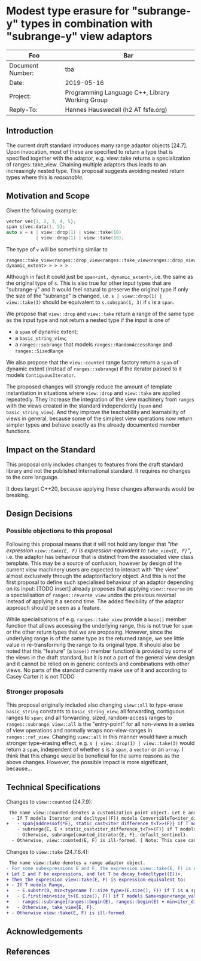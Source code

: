 # Modest type erasure for "subrange-y" types in combination with "subrange-y" view adaptors


| Foo               | Bar                                               |
|-------------------|---------------------------------------------------|
| Document Number:  | tba                                               |
| Date:             | 2019-05-16                                        |
| Project:          | Programming Language C++, Library Working Group   |
| Reply-To:         | Hannes Hauswedell (h2 AT fsfe.org)                |


## Introduction

The current draft standard introduces many range adaptor objects [24.7].
Upon invocation, most of these are specified to return a type that is specified together with the adaptor, e.g. view::take returns a specialization of ranges::take_view.
Chaining multiple adaptors thus leads to an increasingly nested type.
This proposal suggests avoiding nested return types where this is *reasonable*.

## Motivation and Scope

Given the following example:

```cpp
vector vec{1, 2, 3, 4, 5};
span s{vec.data(), 5};
auto v = s | view::drop(1) | view::take(10)
           | view::drop(1) | view::take(10);
```

The type of `v` will be something similar to
```
ranges::take_view<ranges::drop_view<ranges::take_view<ranges::drop_view<span<int, dynamic_extent> > > > >
```

Although in fact it could just be `span<int, dynamic_extent>`, i.e. the same as the original type of `s`.
This is also true for other input types that are "subrange-y" and it would feel natural to preserve the original type if only the size of the "subrange" is changed, i.e. `s | view::drop(1) | view::take(3)` should be equivalent to `s.subspan(1, 3)` if `s` is a `span`.

We propose that `view::drop` and `view::take` return a range of the same type as the input type and not return a nested type if the input is one of
  * a `span` of dynamic extent;
  * a `basic_string_view`;
  * a `ranges::subrange` that models `ranges::RandomAccessRange` and `ranges::SizedRange`

We also propose that the `view::counted` range factory return a `span` of dynamic extent (instead of `ranges::subrange`) if the iterator passed to it models `ContiguousIterator`.

The proposed changes will strongly reduce the amount of template instantiation in situations where `view::drop` and `view::take` are applied repeatedly.
They increase the integration of the view machinery from `ranges` with the views created in the standard independently (`span` and `basic_string_view`).
And they improve the teachability and learnability of views in general, because some of the simplest view operations now return simpler types and behave exactly as the already documented member functions.

## Impact on the Standard

This proposal only includes changes to features from the draft standard library and not the published international standard. It requires no changes to the core language.

It does target C++20, because applying these changes afterwards would be breaking.


## Design Decisions

### Possible objections to this proposal

Following this proposal means that it will not hold any longer that *"the expression `view::take(E, F)` is expression-equivalent to `take_­view{E, F}`"*, i.e. the adaptor has behaviour that is distinct from the associated view class template.
This may be a source of confusion, however by design of the current view machinery users are expected to interact with "the view" almost exclusively through the adaptor/factory object.
And this is not the first proposal to define such specialised behaviour of an adaptor depending on its input: [TODO insert] already proposes that applying `view::reverse` on a specialisation of `ranges::reverse_view` undos the previous reversal instead of applying it a second time.
The added flexibility of the adaptor approach should be seen as a feature.

While specialisations of e.g. `ranges::take_view` provide a `base()` member function that allows accessing the underlying range, this is not true for `span` or the other return types that we are proposing.
However, since the underlying range is of the same type as the returned range, we see little value in re-transforming the range to its original type.
It should also be noted that this "feature" (a `base()` member function) is provided by some of the views in the draft standard, but it is not a part of the general view design and it cannot be relied on in generic contexts and combinations with other views.
No parts of the standard currently make use of it and according to Casey Carter it is not TODO

### Stronger proposals

This proposal originally included also changing `view::all` to type-erase `basic_string` constants to `basic_string_view`; all forwarding, contiguous ranges to `span`; and all forwarding, sized, random-access ranges to `ranges::subrange`.
`view::all` is the "entry-point" for all non-views in a series of view operations and normally wraps non-view-ranges in `ranges::ref_view`.
Changing `view::all` in this manner would have a much stronger type-erasing effect, e.g. `s | view::drop(1) | view::take(3)` would return a `span`, independent of whether s is a `span`, a `vector` or an `array`.
I think that this change would be beneficial for the same reasons as the above changes.
However, the possible impact is more significant, because...

## Technical Specifications

Changes to `view::counted` (24.7.9):

```diff
 The name view::counted denotes a customization point object. Let E and F be expressions, and let T be decay_­t<decltype((E))>. Then the expression view::counted(E, F) is expression-equivalent to:
  - If T models Iterator and decltype((F)) models ConvertibleTo<iter_­difference_­t<T>>,
+   - span{addressof(*E), static_­cast<iter_­difference_­t<T>>(F)} if T models ContiguousIterator.
    - subrange{E, E + static_­cast<iter_­difference_­t<T>>(F)} if T models RandomAccessIterator.
    - Otherwise, subrange{counted_­iterator{E, F}, default_­sentinel}.
  - Otherwise, view::counted(E, F) is ill-formed. [ Note: This case can result in substitution failure when view::counted(E, F) appears in the immediate context of a template instantiation. — end note]
```

Changes to `view::take` (24.7.6.4):

```diff
 The name view::take denotes a range adaptor object.
- For some subexpressions E and F, the expression view::take(E, F) is expression-equivalent to take_­view{E, F}.
+ Let E and F be expressions, and let T be decay_­t<decltype((E))>.
+ Then the expression view::take(E, F) is expression-equivalent to:
+ - If T models Range,
+   - E.substr(0, min<typename T::size_type>(E.size(), F)) if T is a specialization of basic_string_view and decltype((F)) models ConvertibleTo<typename T::size_type>.
+   - E.first(min<size_t>(E.size(), F)) if T models Same<span<range_value_t<T>>, dynamic_extent> and decltype((F)) models ConvertibleTo<size_t>.
+   - ranges::subrange{ranges::begin(E), ranges::begin(E) + min<iter_­difference_­t<iterator_t<T>>>(ranges::size(E), F)} if T is a specialization of ranges::subrange, T models ranges::RandomAccessRange, T models ranges::SizedRange and decltype((F)) models ConvertibleTo<iter_­difference_­t<iterator_t<T>>>.
+   - Otherwise, take_­view{E, F}.
+ - Otherwise view::take(E, F) is ill-formed.
```


## Acknowledgements

## References

